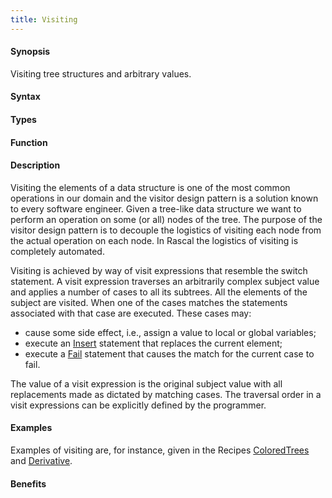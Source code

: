 ```yaml
---
title: Visiting
---
```


#### Synopsis

Visiting tree structures and arbitrary values.

#### Syntax

#### Types

#### Function

#### Description

Visiting the elements of a data structure is one of the most common operations in our domain 
and the visitor design pattern is a solution known to every software engineer. 
Given a tree-like data structure we want to perform an operation on some (or all) nodes of the tree. The purpose of the visitor design pattern is to decouple the logistics of visiting each node from the actual operation on each node. In Rascal the logistics of visiting is completely automated.

Visiting is achieved by way of visit expressions that resemble the switch statement. A visit expression traverses an arbitrarily complex subject value and applies a number of cases to all its subtrees. 
All the elements of the subject are visited. When one of the cases matches the statements associated 
with that case are executed. These cases may:

*  cause some side effect, i.e., assign a value to local or global variables;
*  execute an [Insert](/docs/Rascal/Statements/Insert) statement that replaces the current element;
*  execute a [Fail](/docs/Rascal/Statements/Fail) statement that causes the match for 
   the current case to fail.

The value of a visit expression is the original subject value with all replacements made as dictated by matching cases. 
The traversal order in a visit expressions can be explicitly defined by the programmer. 

#### Examples

Examples of visiting are, for instance, given in the Recipes 
[ColoredTrees](/docs/Recipes/Common/ColoredTrees) and [Derivative](/docs/Recipes/Common/Derivative).

#### Benefits


